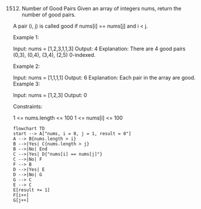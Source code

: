1512. Number of Good Pairs
Given an array of integers nums, return the number of good pairs.

A pair (i, j) is called good if nums[i] == nums[j] and i < j.

 

Example 1:

Input: nums = [1,2,3,1,1,3]
Output: 4
Explanation: There are 4 good pairs (0,3), (0,4), (3,4), (2,5) 0-indexed.

Example 2:

Input: nums = [1,1,1,1]
Output: 6
Explanation: Each pair in the array are good.
Example 3:

Input: nums = [1,2,3]
Output: 0
 

Constraints:

1 <= nums.length <= 100
1 <= nums[i] <= 100
```mermaid
flowchart TD
start --> A["nums, i = 0, j = 1, result = 0"]
A --> B{nums.length > i}
B -->|Yes| C{nums.length > j}
B -->|No| End
C -->|Yes| D{"nums[i] == nums[j]"}
C -->|No| F
F --> B
D -->|Yes| E
D -->|No| G
G --> C
E --> C
E[result += 1]
F[i++]
G[j++]


